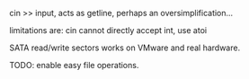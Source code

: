 cin >> input, acts as getline, perhaps an oversimplification...

limitations are: cin cannot directly accept int, use atoi

SATA read/write sectors works on VMware and real hardware.

TODO: enable easy file operations.
